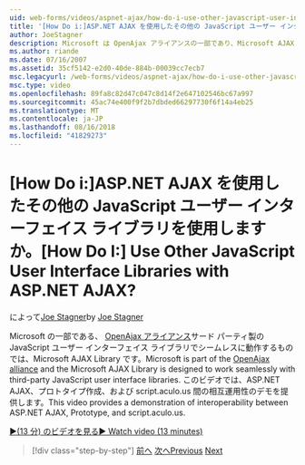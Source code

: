 ```yaml
---
uid: web-forms/videos/aspnet-ajax/how-do-i-use-other-javascript-user-interface-libraries-with-aspnet-ajax
title: '[How Do i:]ASP.NET AJAX を使用したその他の JavaScript ユーザー インターフェイス ライブラリを使用しますか。 | Microsoft Docs'
author: JoeStagner
description: Microsoft は OpenAjax アライアンスの一部であり、Microsoft AJAX Library がサード パーティ製の JavaScript ユーザー インターフェイス ライブラリでシームレスに動作するように設計しています.
ms.author: riande
ms.date: 07/16/2007
ms.assetid: 35cf5142-e2d0-40de-884b-00039cc7ecb7
msc.legacyurl: /web-forms/videos/aspnet-ajax/how-do-i-use-other-javascript-user-interface-libraries-with-aspnet-ajax
msc.type: video
ms.openlocfilehash: 89fa8c82d47c047c8d14f2e647102546bc67a997
ms.sourcegitcommit: 45ac74e400f9f2b7dbded66297730f6f14a4eb25
ms.translationtype: MT
ms.contentlocale: ja-JP
ms.lasthandoff: 08/16/2018
ms.locfileid: "41829273"
---
```

<a name="how-do-i-use-other-javascript-user-interface-libraries-with-aspnet-ajax"></a><span data-ttu-id="647fa-104">[How Do i:]ASP.NET AJAX を使用したその他の JavaScript ユーザー インターフェイス ライブラリを使用しますか。</span><span class="sxs-lookup"><span data-stu-id="647fa-104">[How Do I:] Use Other JavaScript User Interface Libraries with ASP.NET AJAX?</span></span>
====================
<span data-ttu-id="647fa-105">によって[Joe Stagner](https://github.com/JoeStagner)</span><span class="sxs-lookup"><span data-stu-id="647fa-105">by [Joe Stagner](https://github.com/JoeStagner)</span></span>

<span data-ttu-id="647fa-106">Microsoft の一部である、 [OpenAjax アライアンス](http://www.openajax.org/)サード パーティ製の JavaScript ユーザー インターフェイス ライブラリでシームレスに動作するものでは、Microsoft AJAX Library です。</span><span class="sxs-lookup"><span data-stu-id="647fa-106">Microsoft is part of the [OpenAjax alliance](http://www.openajax.org/) and the Microsoft AJAX Library is designed to work seamlessly with third-party JavaScript user interface libraries.</span></span> <span data-ttu-id="647fa-107">このビデオでは、ASP.NET AJAX、プロトタイプ作成、および script.aculo.us 間の相互運用性のデモを提供します。</span><span class="sxs-lookup"><span data-stu-id="647fa-107">This video provides a demonstration of interoperability between ASP.NET AJAX, Prototype, and script.aculo.us.</span></span>

[<span data-ttu-id="647fa-108">&#9654;(13 分) のビデオを見る</span><span class="sxs-lookup"><span data-stu-id="647fa-108">&#9654; Watch video (13 minutes)</span></span>](https://channel9.msdn.com/Blogs/ASP-NET-Site-Videos/how-do-i-use-other-javascript-user-interface-libraries-with-aspnet-ajax)

> [!div class="step-by-step"]
> <span data-ttu-id="647fa-109">[前へ](how-do-i-choose-between-methods-of-ajax-page-updates.md)
> [次へ](how-do-i-use-the-aspnet-ajax-profile-services.md)</span><span class="sxs-lookup"><span data-stu-id="647fa-109">[Previous](how-do-i-choose-between-methods-of-ajax-page-updates.md)
[Next](how-do-i-use-the-aspnet-ajax-profile-services.md)</span></span>

